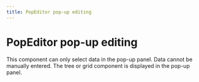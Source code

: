 ```yaml
---
title: PopEditor pop-up editing
---
```


# PopEditor pop-up editing

<div>This component can only select data in the pop-up panel. Data cannot be manually entered. The tree or grid component is displayed in the pop-up panel.</div>
